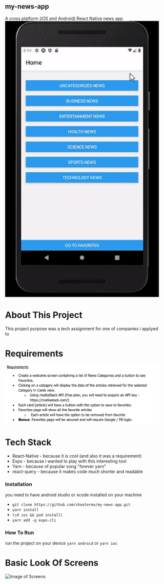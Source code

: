 ## my-news-app
A cross platform (iOS and Android) React Native news app  
![App In Action](https://raw.githubusercontent.com/shootermv/my-news-app/main/appInAction.gif)
# About This Project
This project purpose was a tech assignment for one of companies i applyed to

# Requirements
![Image of Requirements](https://raw.githubusercontent.com/shootermv/my-news-app/main/requirements.PNG)
# Tech Stack
* React-Native  - because it is cool (and also it was a requirement)
* Expo - because i wanted to play with this interesting tool  
* Yarn - because of popular song "forever yarn"
* react-query -  because it makes code much shorter and readable

### Installation
you need to have android studio or xcode installed on your machine 
- `git clone https://github.com/shootermv/my-news-app.git`
- `yarn install`
- `(cd ios && pod install)`
- `yarn add -g expo-cli`
### How To Run
run the project on your device 
```yarn android``` or ```yarn ios```

# Basic Look Of Screens
![Image of Screens](https://raw.githubusercontent.com/shootermv/my-news-app/main/screens.png)